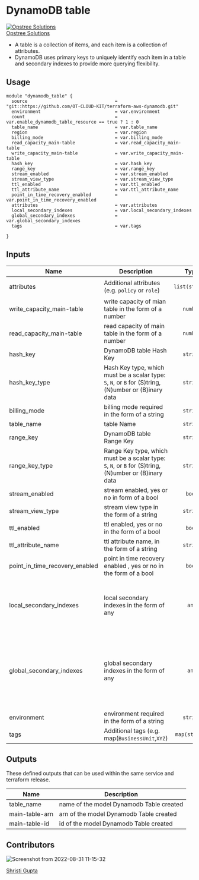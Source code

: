 # DynamoDB table

[![Opstree Solutions][opstree_avatar]][opstree_homepage]<br/>[Opstree Solutions][opstree_homepage] 

  [opstree_homepage]: https://opstree.github.io/
  [opstree_avatar]: https://img.cloudposse.com/200x100/https://www.opstree.com/images/og_image8.jpg

* A table is a collection of items, and each item is a collection of attributes. 
* DynamoDB uses primary keys to uniquely identify each item in a table and secondary indexes to provide more querying flexibility. 

## Usage


```hcl
module "dynamodb_table" {
  source                                 = "git::https://github.com/OT-CLOUD-KIT/terraform-aws-dynamodb.git"
  environment                            = var.environment
  count                                  = var.enable_dynamodb_table_resource == true ? 1 : 0
  table_name                             = var.table_name
  region                                 = var.region
  billing_mode                           = var.billing_mode
  read_capacity_main-table               = var.read_capacity_main-table
  write_capacity_main-table              = var.write_capacity_main-table
  hash_key                               = var.hash_key
  range_key                              = var.range_key
  stream_enabled                         = var.stream_enabled
  stream_view_type                       = var.stream_view_type
  ttl_enabled                            = var.ttl_enabled
  ttl_attribute_name                     = var.ttl_attribute_name
  point_in_time_recovery_enabled         = var.point_in_time_recovery_enabled
  attributes                             = var.attributes
  local_secondary_indexes                = var.local_secondary_indexes
  global_secondary_indexes               = var.global_secondary_indexes
  tags                                   = var.tags

}

```

## Inputs

| Name | Description | Type | Default | Required |
|------|-------------|:----:|:-----:|:-----:|
| attributes | Additional attributes (e.g. `policy` or `role`) | `list(string)` | `"orderId" "customerId" "Shipped"` | yes |
| write_capacity_main-table | write capacity of mian table in the form of a number | `number` | `2` | yes |
| read_capacity_main-table| read capacity of main table in the form of a number | `number` | `2` | yes ||
| hash_key | DynamoDB table Hash Key | `string` | `orderId` | yes |
| hash_key_type | Hash Key type, which must be a scalar type: `S`, `N`, or `B` for (S)tring, (N)umber or (B)inary data | `string` | `S` | yes |
| billing_mode| billing mode required in the form of a string | `string` |`"PROVISIONED"`| no |
| table_name | table Name  | `string` | `shipping` | yes |
| range_key | DynamoDB table Range Key | `string` | `customerId`| yes |
| range_key_type | Range Key type, which must be a scalar type: `S`, `N`, or `B` for (S)tring, (N)umber or (B)inary data | `string` | `S` | yes |
| stream_enabled | stream enabled, yes or no in form of a bool  | `bool` | `false` | yes |
| stream_view_type | stream view type in the form of a string  | `string` | `"NEW_AND_OLD_IMAGES"` | yes |
| ttl_enabled | ttl enabled, yes or no in the form of a bool  | `bool` | `false` | yes |
| ttl_attribute_name | ttl attribute name, in the form of a string  | `string`|  `"ttl"` | yes |
| point_in_time_recovery_enabled | point in time recovery enabled , yes or no in the form of a bool  | `bool` | `false` | yes |
| local_secondary_indexes | local secondary indexes in the form of any  | `any` | `name = "lsi-orderId-customerId"`, <br> `range_key = "customerId"`, <br>  `projection_type   = "ALL"`, <br>  `non_key_attributes = []`| yes |
| global_secondary_indexes | global secondary indexes in the form of any  | `any` | `name = "TitleIndex"`,<br> `hash_key = "orderId"`,<br> `range_key = "shipped"`,<br> `projection_type = "ALL"`,<br> `read_capacity = 5`,<br> `write_capacity = 5`,<br> `non_key_attributes = []`| yes |
| environment | environment required in the form of a string| `string` | `"dev"` | yes |
| tags | Additional tags (e.g. map(`BusinessUnit`,`XYZ`) | `map(string)` | `<map>` | yes |

## Outputs

These defined outputs that can be used within the same service and terraform release.

| Name | Description |
|------|-------------|
| table_name | name of the model Dynamodb Table created |
| main-table-arn | arn of the model Dynamodb Table created |
| main-table-id | id of the model Dynamodb Table created |

## Contributors

![Screenshot from 2022-08-31 11-15-32](https://user-images.githubusercontent.com/98826875/187603118-a9bf0285-01f9-409e-9752-2fec11bc551b.png)


[Shristi Gupta][shristi_homepage]

  [shristi_homepage]: https://gitlab.com/shristi.gupta

  